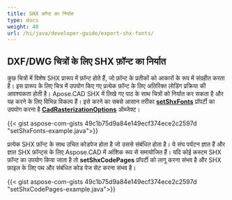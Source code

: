 ```yaml
---
title: SHX फ़ॉन्ट का निर्यात
type: docs
weight: 40
url: /hi/java/developer-guide/export-shx-fonts/
---
```


## **DXF/DWG चित्रों के लिए SHX फ़ॉन्ट का निर्यात**

कुछ चित्रों में विशेष SHX प्रारूप में फ़ॉन्ट होते हैं, जो फ़ॉन्ट के प्रतीकों को आकारों के रूप में संग्रहीत करता है। 
इस प्रारूप के लिए चित्र में उपयोग किए गए प्रत्येक फ़ॉन्ट के लिए अतिरिक्त लोडिंग प्रक्रिया की आवश्यकता होती है। 
Apose.CAD SHX में लिखे गए पाठ के साथ चित्रों को निर्यात कर सकता है और यह करने के लिए विभिन्न विकल्प हैं। 
इसे करने का सबसे आसान तरीका [**setShxFonts**](https://reference.aspose.com/cad/java/com.aspose.cad.imageoptions/CadRasterizationOptions#setShxFonts-java.lang.String:A-) प्रॉपर्टी का उपयोग करना है [**CadRasterizationOptions**](https://reference.aspose.com/cad/java/com.aspose.cad.imageoptions/CadRasterizationOptions) ऑब्जेक्ट।	

{{< gist aspose-com-gists 49c1b75d9a84e149ecf374ece2c2597d "setShxFonts-example.java">}}

प्रत्येक SHX फ़ॉन्ट के साथ उचित कोडपेज होता है जो उससे संबंधित होता है। ये संघ पर्यटन ज्ञात हैं और ज्ञात SHX फ़ॉन्ट्स के लिए Aspose.CAD में आंशिक रूप से समायोजित हैं। 
यदि कोई कस्टम SHX फ़ॉन्ट का उपयोग किया जाता है तो **setShxCodePages** प्रॉपर्टी को लागू करना संभव है और SHX फ़ाइल के लिए पथ और संबंधित कोड पेज सेट करना संभव है।

{{< gist aspose-com-gists 49c1b75d9a84e149ecf374ece2c2597d "setShxCodePages-example.java">}}
